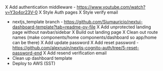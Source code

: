 X Add authentication middleware - https://www.youtube.com/watch?v=Y3o4or23V-0
X Style Auth pages
X Style verify email

- nextjs_template branch - https://github.com/Siumauricio/nextui-dashboard-template?tab=readme-ov-file
  X Add unprotected landing page without navbar/sidebar
  X Build out landing page
  X Clean out route names (make components/home components/dashboard so app/home can be there)
  X Add update password
  X Add reset password - https://github.com/alexrusin/nextjs-cognito-auth/tree/5-reset-password-end
  X Add resend verification email
- Clean up dashboard template
- Deploy to AWS (SST)
